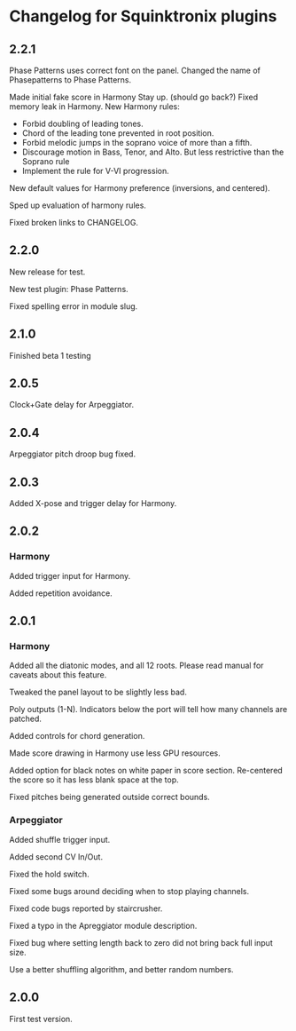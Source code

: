 # Changelog for Squinktronix plugins

## 2.2.1

Phase Patterns uses correct font on the panel. Changed the name of Phasepatterns to Phase Patterns.

Made initial fake score in Harmony Stay up. (should go back?)
Fixed memory leak in Harmony.
New Harmony rules:

* Forbid doubling of leading tones.
* Chord of the leading tone prevented in root position.
* Forbid melodic jumps in the soprano voice of more than a fifth.
* Discourage motion in Bass, Tenor, and Alto. But less restrictive than the Soprano rule
* Implement the rule for V-VI progression.

New default values for Harmony preference (inversions, and centered).

Sped up evaluation of harmony rules.

Fixed broken links to CHANGELOG.

## 2.2.0

New release for test.

New test plugin: Phase Patterns.

Fixed spelling error in module slug.

## 2.1.0

Finished beta 1 testing

## 2.0.5

Clock+Gate delay for Arpeggiator.

## 2.0.4

Arpeggiator pitch droop bug fixed.

## 2.0.3

Added X-pose and trigger delay for Harmony.

## 2.0.2

### Harmony

Added trigger input for Harmony.

Added repetition avoidance.

## 2.0.1

### Harmony

Added all the diatonic modes, and all 12 roots. Please read manual for caveats about this feature.

Tweaked the panel layout to be slightly less bad.

Poly outputs (1-N). Indicators below the port will tell how many channels are patched.

Added controls for chord generation.

Made score drawing in Harmony use less GPU resources.

Added option for black notes on white paper in score section. Re-centered the score so it has less blank space at the top.

Fixed pitches being generated outside correct bounds.

### Arpeggiator

Added shuffle trigger input.

Added second CV In/Out.

Fixed the hold switch.

Fixed some bugs around deciding when to stop playing channels.

Fixed code bugs reported by staircrusher.

Fixed a typo in the Apreggiator module description.

Fixed bug where setting length back to zero did not bring back full input size.

Use a better shuffling algorithm, and better random numbers.

## 2.0.0

First test version.

